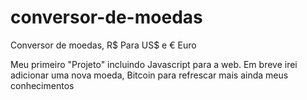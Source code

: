 # conversor-de-moedas
Conversor de moedas, R$ Para US$ e € Euro

Meu primeiro "Projeto" incluindo Javascript para a web. Em breve irei adicionar uma nova moeda, Bitcoin para refrescar mais ainda meus conhecimentos

